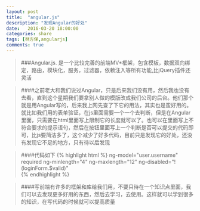 ```yaml
---
layout: post
title:  "angular.js"
description: "发现Angular的好处"
date:   2016-03-20 18:00:00
categories: share
tags: [林方保,angularjs]
comments: true
---
```


>###Angular.js. 是一个比较完善的前端MV*框架，包含模板，数据双向绑定，路由，模块化，服务，过滤器，依赖注入等所有功能,比jQuery插件还灵活

>####之前老大和我们说过Angular，只是后来我们没有用，然后我也没有去看，直到这个星期我们要拿别人做的模版改成我们公司的后台。他们那个就是用Angular写的，后来我上网先查了下它的用法，其实也是蛮好用的。就比如我们用的表单验证，在js里面需要一个一个去判断，但是在Angular里面，只需要在html里面写上限制它的长度就可以了。也可以在里面写上不符合要求的提示语句，然后在按钮里面写上一个判断是否可以提交的代码即可，比js要简洁多了，这个减少了好多代码，目前只是发现它的好处，还没有发现它不足的地方，只有待以后发现

>####代码如下
{% highlight html %}
ng-model="user.username" required ng-minlength="4" ng-maxlength="12"
 ng-disabled="!(loginForm.$valid)"                    
{% endhighlight %}

>####写前端有许多的框架和库给我们用，不要只待在一个知识点里面，我们可以去发现更多好用的东西，然后去学习，去使用。这样就可以学到很多的知识，在写代码的时候就可以提高质量